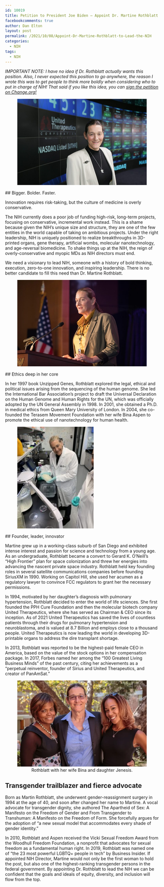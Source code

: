 ```yaml
---
id: 10019
title: Petition to President Joe Biden – Appoint Dr. Martine Rothblatt to Lead the NIH!
facebookcomments: true
author: Dan Elton
layout: post
permalink: /2021/10/08/Appoint-Dr-Martine-Rothblatt-to-Lead-the-NIH
categories:
  - NIH
tags:
  - NIH
---
```


*IMPORTANT NOTE: I have no idea if Dr. Rothblatt actually wants this position. Also, I never expected this position to go anywhere, the reason I wrote this was to get people to think more boldly when considering who to put in charge of NIH! That said if you like this idea, you can [sign the petition on Change.org!](https://chng.it/XMMwQjhp)*

<figure> <img  src="/assets/pictures/Martine_Rothblatt/Martine_Rothblatt_2006June-marnasdaqsmiling-scaled-1-768x512.jpeg" alt="" width="493" /></figure>
## Bigger. Bolder. Faster.

Innovation requires risk-taking, but the culture of medicine is overly conservative.

The NIH currently does a poor job of funding high-risk, long-term projects, focusing on conservative, incremental work instead. This is a shame because given the NIH’s unique size and structure, they are one of the few entities in the world capable of taking on ambitious projects. Under the right leadership, NIH is uniquely positioned to realize breakthroughs in 3D-printed organs, gene therapy, artificial wombs, molecular nanotechnology, and age-reversal biomedicine. To shake things up at the NIH, the reign of overly-conservative and myopic MDs as NIH directors must end.

We need a visionary to lead NIH, someone with a history of bold thinking, execution, zero-to-one innovation, and inspiring leadership. There is no better candidate to fill this need than Dr. Martine Rothblatt.

<figure> <img  src="/assets/pictures/Martine_Rothblatt/Martine_Rothblatt_best-768x512.jpeg" alt="" width="493"   /></figure>
## Ethics deep in her core

In her 1997 book Unzipped Genes, Rothblatt explored the legal, ethical and political issues arising from the sequencing of the human genome. She led the International Bar Association’s project to draft the Universal Declaration on the Human Genome and Human Rights for the UN, which was officially adopted by the UN General Assembly in 1998. In 2001, she obtained a Ph.D. in medical ethics from Queen Mary University of London. In 2004, she co-founded the Terasem Movement Foundation with her wife Bina Aspen to promote the ethical use of nanotechnology for human health.

<figure> <img  src="/assets/pictures/Martine_Rothblatt/Martine_Rothblatt_manufactured-lung-scaffold-scaled-1-225x300.jpeg" alt="" width="250"   /></figure>
## Founder, leader, innovator

Martine grew up in a working-class suburb of San Diego and exhibited intense interest and passion for science and technology from a young age. As an undergraduate, Rothblatt became a convert to Gerard K. O’Neill’s “High Frontier” plan for space colonization and threw her energies into advancing the nascent private space industry. Rothblatt held key founding roles in several satellite communications companies before founding SiriusXM in 1990. Working on Capitol Hill, she used her acumen as a regulatory lawyer to convince FCC regulators to grant her the necessary permissions.

In 1994, motivated by her daughter’s diagnosis with pulmonary hypertension, Rothblatt decided to enter the world of life sciences. She first founded the PPH Cure Foundation and then the molecular biotech company United Therapeutics, where she has served as Chairman & CEO since its inception. As of 2021 United Therapeutics has saved the lives of countless patients through their drugs for pulmonary hypertension and neuroblastoma, and is valued at 8.7 Billion and employs close to a thousand people. United Therapeutics is now leading the world in developing 3D-printable organs to address the dire transplant shortage.

In 2013, Rothblatt was reported to be the highest-paid female CEO in America, based on the value of the stock options in her compensation package. In 2017, Forbes named her among the “100 Greatest Living Business Minds” of the past century, citing her achievements as a “perpetual reinventor, founder of Sirius and United Therapeutics, and creator of PanAmSat.”

<figure><center><img  src="/assets/pictures/Martine_Rothblatt/Martine_Rothblatt_fam-768x511.webp" alt="" width="493"  /><figcaption>Rothblatt with her wife Bina and daughter Jenesis.</figcaption></center></figure>

## Transgender trailblazer and fierce advocate

Born as Martin Rothblatt, she underwent gender-reassignment surgery in 1994 at the age of 40, and soon after changed her name to Martine. A vocal advocate for transgender dignity, she authored The Apartheid of Sex: A Manifesto on the Freedom of Gender and From Transgender to Transhuman: A Manifesto on the Freedom of Form. She forcefully argues for the adoption of “a new sexual model that accommodates every shade of gender identity.”

In 2010, Rothblatt and Aspen received the Vicki Sexual Freedom Award from the Woodhull Freedom Foundation, a nonprofit that advocates for sexual freedom as a fundamental human right. In 2019, Rothblatt was named one of “the 23 most powerful LGBTQ+ people in tech” by Business Insider. If appointed NIH Director, Martine would not only be the first woman to hold the post, but also one of the highest-ranking transgender persons in the federal government. By appointing Dr. Rothblatt to lead the NIH we can be confident that the goals and ideals of equity, diversity, and inclusion will flow from the top.
